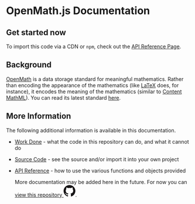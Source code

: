 
# OpenMath.js Documentation

## Get started now

To import this code via a CDN or `npm`, check out the [API Reference
Page](api-reference.md).

## Background

[OpenMath](http://www.openmath.org) is a data storage standard for
meaningful mathematics.  Rather than encoding the appearance of the
mathematics (like [LaTeX](https://en.wikibooks.org/wiki/LaTeX) does, for
instance), it encodes the meaning of the mathematics (similar to [Content
MathML](https://www.w3.org/TR/MathML2/chapter4.html#contm.intro)).  You can
read its latest standard
[here](http://www.openmath.org/standard/om20-2004-06-30/).

## More Information

The following additional information is available in this documentation.

 * [Work Done](work-done.md) - what the code in this repository can do, and
   what it cannot do
 * [Source Code](source-code.md) - see the source and/or import it into your
   own project
 * [API Reference](api-reference.md) - how to use the various functions and
   objects provided

   More documentation may be added here in the future. For now you can [view this repository ![github](img/GitHub-Mark-32px.png)](https://github.com/lurchmath/openmath-js).
